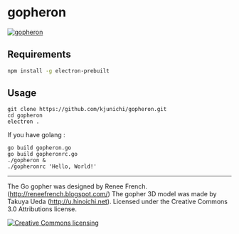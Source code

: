 # gopheron

[![gopheron](http://img.youtube.com/vi/7MyO3GNndDU/0.jpg)](http://www.youtube.com/watch?v=7MyO3GNndDU)

## Requirements

```bash
npm install -g electron-prebuilt
```

## Usage

```shell
git clone https://github.com/kjunichi/gopheron.git
cd gopheron
electron .
```

If you have golang :

```shell
go build gopheron.go
go build gopheronrc.go
./gopheron &
./gopheronrc 'Hello, World!'
```

----
The Go gopher was designed by Renee French. (http://reneefrench.blogspot.com/)
The gopher 3D model was made by Takuya Ueda (http://u.hinoichi.net).
Licensed under the Creative Commons 3.0 Attributions license.

<a rel="license" href="http://creativecommons.org/licenses/by/3.0/deed.ja">
    <img alt="Creative Commons licensing" style="border-width:0" src="http://i.creativecommons.org/l/by/3.0/88x31.png" />
</a>
